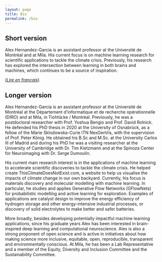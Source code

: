 ```yaml
---
layout: page
title: Bio
permalink: /bio
---
```


## Short version

Alex Hernandez-Garcia is an assistant professor at the Université de Montréal and at Mila. His current focus is on machine learning research for scientific applications to tackle the climate crisis. Previously, his research has explored the intersection between learning in both brains and machines, which continues to be a source of inspiration.

[(_Lire en français_)](bio-fr)

## Longer version

Alex Hernandez-Garcia is an assistant professor at the Université de Montréal at the Département d'informatique et de recherche opérationnelle (DIRO) and at Mila, in Tiohtià:ke / Montréal. Previously, he was a postdoctoral researcher with Prof. Yoshua Bengio and Prof. David Rolnick. He defended his PhD thesis in 2020 at the University of Osnabrück, as a fellow of the Marie Sklodowska-Curie ITN NexGenVis, with the supervision of Prof. Peter König. He obtained his B.Sc and M.Sc. at the University Carlos III of Madrid and during his PhD he was a visiting researcher at the University of Cambridge with Dr. Tim Kietzmann and at the Spinoza Center for Neuroimaging with Dr. Serge Dumoulin.

His current main research interest is in the applications of machine learning to accelerate scientific discoveries to tackle the climate crisis. He helped create ThisClimateDoesNotExist.com, a website to help us visualise the impacts of climate change in our own backyard. Currently, his focus is materials discovery and molecular modelling with machine learning. In particular, he studies and applies Generative Flow Networks (GFlowNets) for probabilistic modelling and active learning for exploration. Examples of applications are catalyst design to improve the energy efficiency of hydrogen storage and other energy-intensive industrial processes, or discovery of solid electrolytes to make better and safer batteries.

More broadly, besides developing potentially impactful machine learning applications, since his graduate years Alex has been interested in brain-inspired deep learning and computational neuroscience. Alex is also a strong proponent of open science and is active in initiatives about how making science more inclusive, equitable, open, reproducible, transparent and environmentally conscious. At Mila, he has been a Lab Representative and a member of the Equity, Diversity and Inclusion Committee and the Sustainability Committee.
